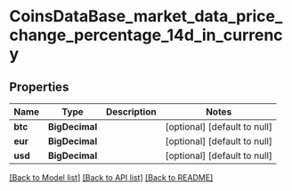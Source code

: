 # CoinsDataBase_market_data_price_change_percentage_14d_in_currency
## Properties

| Name | Type | Description | Notes |
|------------ | ------------- | ------------- | -------------|
| **btc** | **BigDecimal** |  | [optional] [default to null] |
| **eur** | **BigDecimal** |  | [optional] [default to null] |
| **usd** | **BigDecimal** |  | [optional] [default to null] |

[[Back to Model list]](../README.md#documentation-for-models) [[Back to API list]](../README.md#documentation-for-api-endpoints) [[Back to README]](../README.md)

